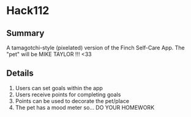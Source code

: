 # Hack112

## Summary
A tamagotchi-style (pixelated) version of the Finch Self-Care App. The "pet" will be MIKE TAYLOR !!! <33

## Details
1. Users can set goals within the app
2. Users receive points for completing goals
3. Points can be used to decorate the pet/place
4. The pet has a mood meter so... DO YOUR HOMEWORK